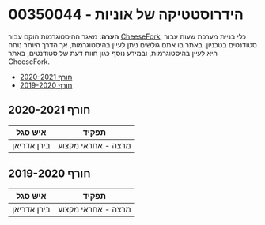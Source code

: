 # 00350044 - הידרוסטטיקה של אוניות

**הערה**: מאגר ההיסטוגרמות הוקם עבור [CheeseFork](https://cheesefork.cf/), כלי בניית מערכת שעות עבור סטודנטים בטכניון. באתר בו אתם גולשים ניתן לעיין בהיסטוגרמות, אך הדרך היותר נוחה היא לעיין בהיסטוגרמות, ובמידע נוסף כגון חוות דעת של סטודנטים, באתר CheeseFork.

* [חורף 2020-2021](#202001)
* [חורף 2019-2020](#201901)

<h2 id="202001">חורף 2020-2021</h2>

| איש סגל | תפקיד |
| ---- | ---- |
| בירן אדריאן | מרצה - אחראי מקצוע |

<h2 id="201901">חורף 2019-2020</h2>

| איש סגל | תפקיד |
| ---- | ---- |
| בירן אדריאן | מרצה - אחראי מקצוע |


